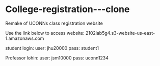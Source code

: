 # College-registration---clone
Remake of UCONNs class registration website

Use the link below to access website:
2102lab5g4.s3-website-us-east-1.amazonaws.com 

student login:
user: jhu20000
pass: student1

Professor lohin:
user: jsm10000
pass: uconn1234


